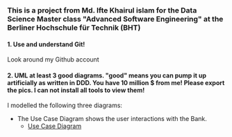 ### This is a project from Md. Ifte Khairul islam for the Data Science Master class "Advanced Software Engineering" at the Berliner Hochschule für Technik (BHT) ###

#### 1. Use and understand **Git!** ####
Look around my Github account

#### 2. **UML** at least **3** good diagrams. "good" means you can pump it up artificially as written in DDD. You have 10 million $ from me! Please export the pics. I can not install all tools to view them! ####
I modelled the following three diagrams:
- The Use Case Diagram shows the user interactions with the Bank.
   - [Use Case Diagram](UML/USE_CASE_Diagram.svg)

